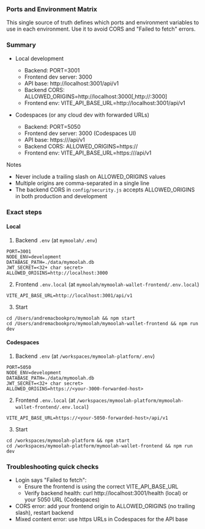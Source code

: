### Ports and Environment Matrix

This single source of truth defines which ports and environment variables to use in each environment. Use it to avoid CORS and "Failed to fetch" errors.

### Summary

- Local development
  - Backend: PORT=3001
  - Frontend dev server: 3000
  - API base: http://localhost:3001/api/v1
  - Backend CORS: ALLOWED_ORIGINS=http://localhost:3000[,http://<your-LAN-IP>:3000]
  - Frontend env: VITE_API_BASE_URL=http://localhost:3001/api/v1

- Codespaces (or any cloud dev with forwarded URLs)
  - Backend: PORT=5050
  - Frontend dev server: 3000 (Codespaces UI)
  - API base: https://<your-5050-forwarded-host>/api/v1
  - Backend CORS: ALLOWED_ORIGINS=https://<your-3000-forwarded-host>
  - Frontend env: VITE_API_BASE_URL=https://<your-5050-forwarded-host>/api/v1

Notes
- Never include a trailing slash on ALLOWED_ORIGINS values
- Multiple origins are comma-separated in a single line
- The backend CORS in `config/security.js` accepts ALLOWED_ORIGINS in both production and development

### Exact steps

#### Local
1) Backend `.env` (at `mymoolah/.env`)
```
PORT=3001
NODE_ENV=development
DATABASE_PATH=./data/mymoolah.db
JWT_SECRET=<32+ char secret>
ALLOWED_ORIGINS=http://localhost:3000
```

2) Frontend `.env.local` (at `mymoolah/mymoolah-wallet-frontend/.env.local`)
```
VITE_API_BASE_URL=http://localhost:3001/api/v1
```

3) Start
```
cd /Users/andremacbookpro/mymoolah && npm start
cd /Users/andremacbookpro/mymoolah/mymoolah-wallet-frontend && npm run dev
```

#### Codespaces
1) Backend `.env` (at `/workspaces/mymoolah-platform/.env`)
```
PORT=5050
NODE_ENV=development
DATABASE_PATH=./data/mymoolah.db
JWT_SECRET=<32+ char secret>
ALLOWED_ORIGINS=https://<your-3000-forwarded-host>
```

2) Frontend `.env.local` (at `/workspaces/mymoolah-platform/mymoolah-wallet-frontend/.env.local`)
```
VITE_API_BASE_URL=https://<your-5050-forwarded-host>/api/v1
```

3) Start
```
cd /workspaces/mymoolah-platform && npm start
cd /workspaces/mymoolah-platform/mymoolah-wallet-frontend && npm run dev
```

### Troubleshooting quick checks
- Login says "Failed to fetch":
  - Ensure the frontend is using the correct VITE_API_BASE_URL
  - Verify backend health: curl http://localhost:3001/health (local) or your 5050 URL (Codespaces)
- CORS error: add your frontend origin to ALLOWED_ORIGINS (no trailing slash), restart backend
- Mixed content error: use https URLs in Codespaces for the API base


